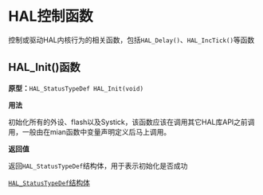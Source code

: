 # HAL控制函数

控制或驱动HAL内核行为的相关函数，包括`HAL_Delay()`、`HAL_IncTick()`等函数

## HAL_Init()函数

**原型：**`HAL_StatusTypeDef HAL_Init(void)`

**用法**

初始化所有的外设、flash以及Systick，该函数应该在调用其它HAL库API之前调用，一般由在mian函数中变量声明定义后马上调用。

**返回值**

返回`HAL_StatusTypeDef`结构体，用于表示初始化是否成功

[`HAL_StatusTypeDef`结构体](./HAL-Wiki/#/datatype?id=hal_statustypedef)


